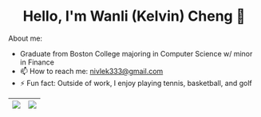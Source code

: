 <!--
**wanlikcheng/wanlikcheng** is a ✨ _special_ ✨ repository because its `README.md` (this file) appears on your GitHub profile.

Here are some ideas to get you started:

- 🔭 I’m currently working on ...
- 🌱 I’m currently learning ...
- 👯 I’m looking to collaborate on ...
- 🤔 I’m looking for help with ...
- 💬 Ask me about ...
- 📫 How to reach me: ...
- 😄 Pronouns: ...
- ⚡ Fun fact: ...

- for markdown ctrl+k, v shows side by side in VSCode
-->

<style>
    p {
        text-align:left
    }
</style>

<h1 style="text-align:center">Hello, I'm Wanli (Kelvin) Cheng 👋</h1>
<p></p>

About me:
- Graduate from Boston College majoring in Computer Science w/ minor in Finance
- 📫 How to reach me: nivlek333@gmail.com
- ⚡ Fun fact: Outside of work, I enjoy playing tennis, basketball, and golf


| <a><img align = "center" src="https://github-readme-stats.vercel.app/api?username=wanlikcheng&show_icons=true&bg_color=00000000"></a> | <a><img align = "center" src="https://github-readme-stats.vercel.app/api/top-langs/?username=wanlikcheng&bg_color=00000000" /></a> |
| ------------- | ------------- |


